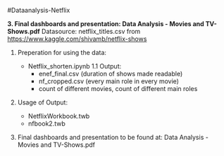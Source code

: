 #Dataanalysis-Netflix

**3. Final dashboards and presentation: Data Analysis - Movies and TV-Shows.pdf**
Datasource: netflix_titles.csv from https://www.kaggle.com/shivamb/netflix-shows
1. Preperation for using the data:
   - Netflix_shorten.ipynb
   1.1 Output:
       - enef_final.csv (duration of shows made readable)
       - nf_cropped.csv (every main role in every movie)
       - count of different movies, count of different main roles

2. Usage of Output:
   - NetflixWorkbook.twb
   - nfbook2.twb

3. Final dashboards and presentation to be found at: Data Analysis - Movies and TV-Shows.pdf
